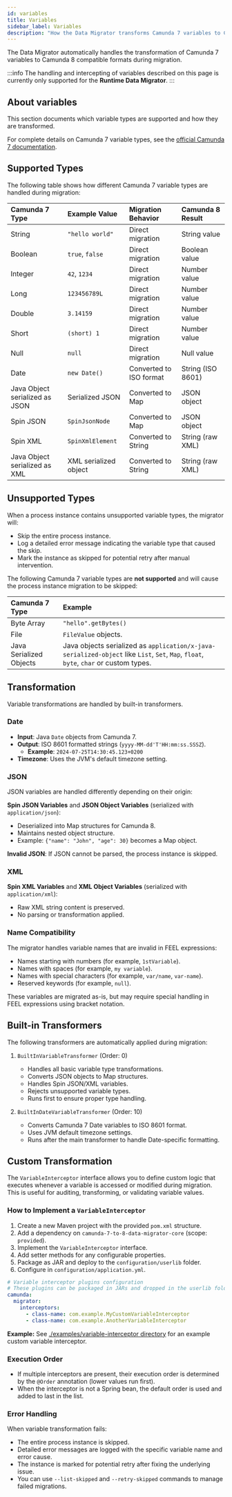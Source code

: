 ```yaml
---
id: variables
title: Variables
sidebar_label: Variables
description: "How the Data Migrator transforms Camunda 7 variables to Camunda 8."
---
```


The Data Migrator automatically handles the transformation of Camunda 7 variables to Camunda 8 compatible formats during migration.

:::info
The handling and intercepting of variables described on this page is currently only supported for the **Runtime Data Migrator**.
:::

## About variables

This section documents which variable types are supported and how they are transformed.

For complete details on Camunda 7 variable types, see the [official Camunda 7 documentation](https://docs.camunda.org/manual/latest/user-guide/process-engine/variables/#supported-variable-values).

## Supported Types

The following table shows how different Camunda 7 variable types are handled during migration:

| Camunda 7 Type                 | Example Value         | Migration Behavior      | Camunda 8 Result  |
| :----------------------------- | :-------------------- | :---------------------- | :---------------- |
| String                         | `"hello world"`       | Direct migration        | String value      |
| Boolean                        | `true`, `false`       | Direct migration        | Boolean value     |
| Integer                        | `42`, `1234`          | Direct migration        | Number value      |
| Long                           | `123456789L`          | Direct migration        | Number value      |
| Double                         | `3.14159`             | Direct migration        | Number value      |
| Short                          | `(short) 1`           | Direct migration        | Number value      |
| Null                           | `null`                | Direct migration        | Null value        |
| Date                           | `new Date()`          | Converted to ISO format | String (ISO 8601) |
| Java Object serialized as JSON | Serialized JSON       | Converted to Map        | JSON object       |
| Spin JSON                      | `SpinJsonNode`        | Converted to Map        | JSON object       |
| Spin XML                       | `SpinXmlElement`      | Converted to String     | String (raw XML)  |
| Java Object serialized as XML  | XML serialized object | Converted to String     | String (raw XML)  |

## Unsupported Types

When a process instance contains unsupported variable types, the migrator will:

- Skip the entire process instance.
- Log a detailed error message indicating the variable type that caused the skip.
- Mark the instance as skipped for potential retry after manual intervention.

The following Camunda 7 variable types are **not supported** and will cause the process instance migration to be skipped:

| Camunda 7 Type          | Example                                                                                                                               |
| :---------------------- | :------------------------------------------------------------------------------------------------------------------------------------ |
| Byte Array              | `"hello".getBytes()`                                                                                                                  |
| File                    | `FileValue` objects.                                                                                                                  |
| Java Serialized Objects | Java objects serialized as `application/x-java-serialized-object` like `List`, `Set`, `Map`, `float`, `byte`, `char` or custom types. |

## Transformation

Variable transformations are handled by built-in transformers.

### Date

- **Input**: Java `Date` objects from Camunda 7.
- **Output**: ISO 8601 formatted strings (`yyyy-MM-dd'T'HH:mm:ss.SSSZ`).
  - **Example**: `2024-07-25T14:30:45.123+0200`
- **Timezone**: Uses the JVM's default timezone setting.

### JSON

JSON variables are handled differently depending on their origin:

**Spin JSON Variables** and **JSON Object Variables** (serialized with `application/json`):

- Deserialized into Map structures for Camunda 8.
- Maintains nested object structure.
- Example: `{"name": "John", "age": 30}` becomes a Map object.

**Invalid JSON**:
If JSON cannot be parsed, the process instance is skipped.

### XML

**Spin XML Variables** and **XML Object Variables** (serialized with `application/xml`):

- Raw XML string content is preserved.
- No parsing or transformation applied.

### Name Compatibility

The migrator handles variable names that are invalid in FEEL expressions:

- Names starting with numbers (for example, `1stVariable`).
- Names with spaces (for example, `my variable`).
- Names with special characters (for example, `var/name`, `var-name`).
- Reserved keywords (for example, `null`).

These variables are migrated as-is, but may require special handling in FEEL expressions using bracket notation.

## Built-in Transformers

The following transformers are automatically applied during migration:

1. `BuiltInVariableTransformer` (Order: 0)
   - Handles all basic variable type transformations.
   - Converts JSON objects to Map structures.
   - Handles Spin JSON/XML variables.
   - Rejects unsupported variable types.
   - Runs first to ensure proper type handling.

2. `BuiltInDateVariableTransformer` (Order: 10)
   - Converts Camunda 7 Date variables to ISO 8601 format.
   - Uses JVM default timezone settings.
   - Runs after the main transformer to handle Date-specific formatting.

## Custom Transformation

The `VariableInterceptor` interface allows you to define custom logic that executes whenever a variable is accessed or modified during migration. This is useful for auditing, transforming, or validating variable values.

### How to Implement a `VariableInterceptor`

1. Create a new Maven project with the provided `pom.xml` structure.
2. Add a dependency on `camunda-7-to-8-data-migrator-core` (scope: `provided`).
3. Implement the `VariableInterceptor` interface.
4. Add setter methods for any configurable properties.
5. Package as JAR and deploy to the `configuration/userlib` folder.
6. Configure in `configuration/application.yml`.

```yaml
# Variable interceptor plugins configuration
# These plugins can be packaged in JARs and dropped in the userlib folder
camunda:
  migrator:
    interceptors:
      - class-name: com.example.MyCustomVariableInterceptor
      - class-name: com.example.AnotherVariableInterceptor
```

**Example:** See [./examples/variable-interceptor directory](https://github.com/camunda/camunda-7-to-8-data-migrator/tree/main/examples/variable-interceptor) for an example custom variable interceptor.

### Execution Order

- If multiple interceptors are present, their execution order is determined by the `@Order` annotation (lower values run first).
- When the interceptor is not a Spring bean, the default order is used and added to last in the list.

### Error Handling

When variable transformation fails:

- The entire process instance is skipped.
- Detailed error messages are logged with the specific variable name and error cause.
- The instance is marked for potential retry after fixing the underlying issue.
- You can use `--list-skipped` and `--retry-skipped` commands to manage failed migrations.
